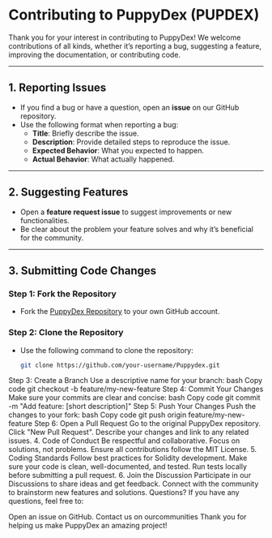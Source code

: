 # Contributing to PuppyDex (PUPDEX)

Thank you for your interest in contributing to PuppyDex! We welcome contributions of all kinds, whether it’s reporting a bug, suggesting a feature, improving the documentation, or contributing code.

---

## 1. Reporting Issues
- If you find a bug or have a question, open an **issue** on our GitHub repository.
- Use the following format when reporting a bug:
  - **Title**: Briefly describe the issue.
  - **Description**: Provide detailed steps to reproduce the issue.
  - **Expected Behavior**: What you expected to happen.
  - **Actual Behavior**: What actually happened.

---

## 2. Suggesting Features
- Open a **feature request issue** to suggest improvements or new functionalities.
- Be clear about the problem your feature solves and why it’s beneficial for the community.

---

## 3. Submitting Code Changes

### Step 1: Fork the Repository
- Fork the [PuppyDex Repository](https://github.com/pupdex/Puppydex) to your own GitHub account.

### Step 2: Clone the Repository
- Use the following command to clone the repository:
  ```bash
  git clone https://github.com/your-username/Puppydex.git
Step 3: Create a Branch
Use a descriptive name for your branch:
bash
Copy code
git checkout -b feature/my-new-feature
Step 4: Commit Your Changes
Make sure your commits are clear and concise:
bash
Copy code
git commit -m "Add feature: [short description]"
Step 5: Push Your Changes
Push the changes to your fork:
bash
Copy code
git push origin feature/my-new-feature
Step 6: Open a Pull Request
Go to the original PuppyDex repository.
Click "New Pull Request".
Describe your changes and link to any related issues.
4. Code of Conduct
Be respectful and collaborative.
Focus on solutions, not problems.
Ensure all contributions follow the MIT License.
5. Coding Standards
Follow best practices for Solidity development.
Make sure your code is clean, well-documented, and tested.
Run tests locally before submitting a pull request.
6. Join the Discussion
Participate in our Discussions to share ideas and get feedback.
Connect with the community to brainstorm new features and solutions.
Questions?
If you have any questions, feel free to:

Open an issue on GitHub.
Contact us on ourcommunities
Thank you for helping us make PuppyDex an amazing project!


